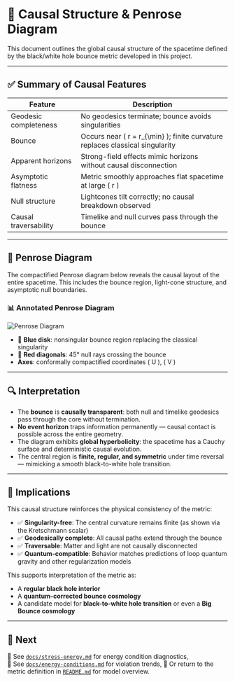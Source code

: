 # 🧭 Causal Structure & Penrose Diagram

This document outlines the global causal structure of the spacetime defined by the black/white hole bounce metric developed in this project.

---

## ✅ Summary of Causal Features

| Feature                | Description                                                                 |
|------------------------|-----------------------------------------------------------------------------|
| Geodesic completeness  | No geodesics terminate; bounce avoids singularities                         |
| Bounce                 | Occurs near \( r = r_{\min} \); finite curvature replaces classical singularity |
| Apparent horizons      | Strong-field effects mimic horizons without causal disconnection            |
| Asymptotic flatness    | Metric smoothly approaches flat spacetime at large \( r \)                  |
| Null structure         | Lightcones tilt correctly; no causal breakdown observed                     |
| Causal traversability  | Timelike and null curves pass through the bounce                            |

---

## 📐 Penrose Diagram

The compactified Penrose diagram below reveals the causal layout of the entire spacetime. This includes the bounce region, light-cone structure, and asymptotic null boundaries.

### 📊 Annotated Penrose Diagram

![Penrose Diagram](https://i.postimg.cc/nrZK4tfj/Screenshot-2025-05-29-160710.png)

- 🔵 **Blue disk**: nonsingular bounce region replacing the classical singularity
- 🔴 **Red diagonals**: 45° null rays crossing the bounce
- **Axes**: conformally compactified coordinates \( U \), \( V \)

---

## 🔍 Interpretation

- The **bounce** is **causally transparent**: both null and timelike geodesics pass through the core without termination.
- **No event horizon** traps information permanently — causal contact is possible across the entire geometry.
- The diagram exhibits **global hyperbolicity**: the spacetime has a Cauchy surface and deterministic causal evolution.
- The central region is **finite, regular, and symmetric** under time reversal — mimicking a smooth black-to-white hole transition.

---

## 🧠 Implications

This causal structure reinforces the physical consistency of the metric:

- ✅ **Singularity-free**: The central curvature remains finite (as shown via the Kretschmann scalar)
- ✅ **Geodesically complete**: All causal paths extend through the bounce
- ✅ **Traversable**: Matter and light are not causally disconnected
- ✅ **Quantum-compatible**: Behavior matches predictions of loop quantum gravity and other regularization models

This supports interpretation of the metric as:

- A **regular black hole interior**
- A **quantum-corrected bounce cosmology**
- A candidate model for **black-to-white hole transition** or even a **Big Bounce cosmology**

---

## 🔄 Next

📄 See [`docs/stress-energy.md`](./stress-energy.md) for energy condition diagnostics,  
📄 See [`docs/energy-conditions.md`](./energy-conditions.md) for violation trends,
📄 Or return to the metric definition in [`README.md`](../README.md) for model overview.
